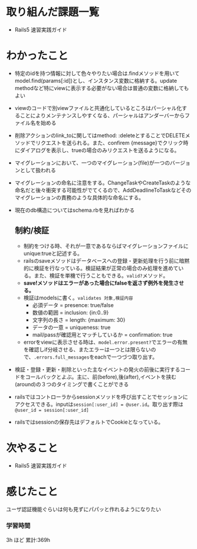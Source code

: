 # 取り組んだ課題一覧
- Rails5 速習実践ガイド
# わかったこと
- 特定のidを持つ情報に対して色々やりたい場合は.findメソッドを用いてmodel.find(params[:id])とし、インスタンス変数に格納する。update methodなど特にviewに表示する必要がない場合は普通の変数に格納してもよい
- viewのコードで別viewファイルと共通化しているところはパーシャル化することによりメンテナンスしやすくなる、パーシャルはアンダーバーからファイル名を始める
- 削除アクションのlink_toに関してはmethod: :deleteとすることでDELETEメソッドでリクエストを送られる。また、confirem {message}でクリック時にダイアログを表示し、trueの場合のみリクエストを送るようになる。
- マイグレーションにおいて、一つのマイグレーション(file)が一つのバージョンとして扱われる
- マイグレーションの命名に注意をする。ChangeTaskやCreateTaskのような命名だと後々衝突する可能性がでてくるので、AddDeadlineToTaskなどそのマイグレーションの責務のような具体的な命名にする。
- 現在のdb構造についてはschema.rbを見ればわかる
    ## 制約/検証
  - 制約をつける時、それが一意であるならばマイグレーションファイルにunique:trueと記述する。
  - railsのsaveメソッドはデータベースへの登録・更新処理を行う前に暗黙的に検証を行なっている。検証結果が正常の場合のみ処理を進めている。また、検証を単機で行うこともできる。`valid?`メソッド。
  - **save!メソッドはエラーがあった場合にfalseを返さず例外を発生させる。**
  - 検証はmodelsに書く。`validates 対象,検証内容`
      - 必須データ = presence: true/false
      - 数値の範囲 = inclusion: {in:0..9}
      - 文字列の長さ = length: {maximum: 30}
      - データの一意 = uniqueness: true
      - mail/passが確認用とマッチしているか = confirmation: true
  - errorをviewに表示させる時は、`model.error.present?`でエラーの有無を確認しif分岐させる、またエラーは一つとは限らないので、`.errors.full_messages`をeachで一つづつ取り出す。


- 検証・登録・更新・削除といった主なイベントの発火の前後に実行するコードをコールバックとよぶ。主に、前(before),後(after),イベントを挟む(around)の３つのタイミングで書くことができる
- railsではコントローラからsessionメソッドを呼び出すことでセッションにアクセスできる。inputは`session[:user_id] = @user.id`。取り出す際は`@user_id = session[:user_id]`
- railsではsessionの保存先はデフォルトでCookieとなっている。
# 次やること
- Rails5 速習実践ガイド
# 感じたこと
ユーザ認証機能ぐらいは何も見ずにパパッと作れるようになりたい
### 学習時間
3h ほど
累計:369h



